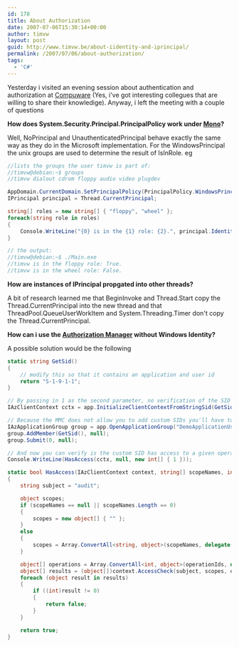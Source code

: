 ```yaml
---
id: 178
title: About Authorization
date: 2007-07-06T15:30:14+00:00
author: timvw
layout: post
guid: http://www.timvw.be/about-iidentity-and-iprincipal/
permalink: /2007/07/06/about-authorization/
tags:
  - 'C#'
---
```

Yesterday i visited an evening session about authentication and authorization at [Compuware](http://www.compuware.be) (Yes, i've got interesting collegues that are willing to share their knowledige). Anyway, i left the meeting with a couple of questions

**How does System.Security.Principal.PrincipalPolicy work under [Mono](http://www.mono-project.com/Main_Page)?**
  
  
Well, NoPrincipal and UnauthenticatedPrincipal behave exactly the same way as they do in the Microsoft implementation. For the WindowsPrincipal the unix groups are used to determine the result of IsInRole. eg

```csharp
//lists the groups the user timvw is part of:
//timvw@debian:~$ groups
//timvw dialout cdrom floppy audio video plugdev

AppDomain.CurrentDomain.SetPrincipalPolicy(PrincipalPolicy.WindowsPrincipal);
IPrincipal principal = Thread.CurrentPrincipal;

string[] roles = new string[] { "floppy", "wheel" };
foreach(string role in roles)
{
	Console.WriteLine("{0} is in the {1} role: {2}.", principal.Identity.Name, role, principal.IsInRole(role));
}

// the output:
//timvw@debian:~$ ./Main.exe
//timvw is in the floppy role: True.
//timvw is in the wheel role: False.
```

**How are instances of IPrincipal propgated into other threads?**
  
  
A bit of research learned me that BeginInvoke and Thread.Start copy the Thread.CurrentPrincipal into the new thread and that ThreadPool.QueueUserWorkItem and System.Threading.Timer don't copy the Thread.CurrentPrincipal.

**How can i use the [Authorization Manager](http://blogs.msdn.com/azman/) without Windows Identity?**
  
  
A possible solution would be the following

```csharp
static string GetSid()
{
	// modify this so that it contains an application and user id
	return "S-1-9-1-1";
}

// By passing in 1 as the second parameter, no verification of the SID against the AD is performed
IAzClientContext cctx = app.InitializeClientContextFromStringSid(GetSid(), 1, null);

// Because the MMC does not allow you to add custom SIDs you'll have to edit to add these manually (eg: by using the API)
IAzApplicationGroup group = app.OpenApplicationGroup("DemoApplicationUsers", null);
group.AddMember(GetSid(), null);
group.Submit(0, null);

// And now you can verify is the custom SID has access to a given operation:
Console.WriteLine(HasAccess(cctx, null, new int[] { 1 }));

static bool HasAccess(IAzClientContext context, string[] scopeNames, int[] operationIds)
{
	string subject = "audit";

	object scopes;
	if (scopeNames == null || scopeNames.Length == 0)
	{
		scopes = new object[] { "" };
	}
	else
	{
		scopes = Array.ConvertAll<string, object>(scopeNames, delegate(string scopeName) { return scopeName; });
	}

	object[] operations = Array.ConvertAll<int, object>(operationIds, delegate(int operationId) { return operationId; });
	object[] results = (object[])context.AccessCheck(subject, scopes, operations, null, null, null, null, null);
	foreach (object result in results)
	{
		if ((int)result != 0)
		{
			return false;
		}
	}

	return true;
}
```
